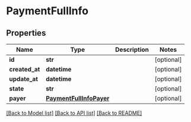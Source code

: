 # PaymentFullInfo

## Properties
Name | Type | Description | Notes
------------ | ------------- | ------------- | -------------
**id** | **str** |  | [optional] 
**created_at** | **datetime** |  | [optional] 
**update_at** | **datetime** |  | [optional] 
**state** | **str** |  | [optional] 
**payer** | [**PaymentFullInfoPayer**](PaymentFullInfoPayer.md) |  | [optional] 

[[Back to Model list]](../README.md#documentation-for-models) [[Back to API list]](../README.md#documentation-for-api-endpoints) [[Back to README]](../README.md)



